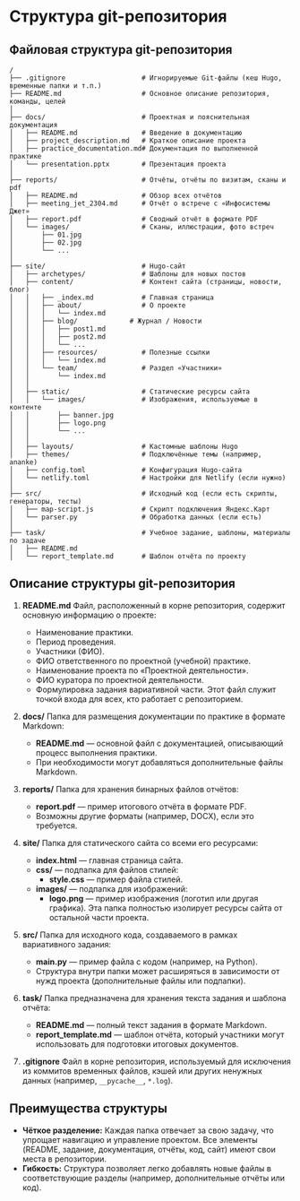 ﻿# Структура git-репозитория
 
 ## Файловая структура git-репозитория
 
 ```plaintext
/
├── .gitignore                   # Игнорируемые Git-файлы (кеш Hugo, временные папки и т.п.)
├── README.md                    # Основное описание репозитория, команды, целей
│
├── docs/                        # Проектная и пояснительная документация
│   ├── README.md                # Введение в документацию
│   ├── project_description.md   # Краткое описание проекта
│   ├── practice_documentation.md# Документация по выполненной практике
│   └── presentation.pptx        # Презентация проекта
│
├── reports/                     # Отчёты, отчёты по визитам, сканы и pdf
│   ├── README.md                # Обзор всех отчётов
│   ├── meeting_jet_2304.md      # Отчёт о встрече с «Инфосистемы Джет»
│   ├── report.pdf               # Сводный отчёт в формате PDF
│   └── images/                  # Сканы, иллюстрации, фото встреч
│       ├── 01.jpg
│       ├── 02.jpg
│       └── ...
│
├── site/                        # Hugo-сайт
│   ├── archetypes/              # Шаблоны для новых постов
│   ├── content/                 # Контент сайта (страницы, новости, блог)
│   │   ├── _index.md            # Главная страница
│   │   ├── about/               # О проекте
│   │   │   └── index.md
│   │   ├── blog/             # Журнал / Новости
│   │   │   ├── post1.md
│   │   │   ├── post2.md
│   │   │   └── ...
│   │   ├── resources/           # Полезные ссылки
│   │   │   └── index.md
│   │   └── team/                # Раздел «Участники»
│   │       └── index.md
│   │
│   ├── static/                  # Статические ресурсы сайта
│   │   └── images/              # Изображения, используемые в контенте
│   │       ├── banner.jpg
│   │       ├── logo.png
│   │       └── ...
│   │
│   ├── layouts/                 # Кастомные шаблоны Hugo
│   ├── themes/                  # Подключённые темы (например, ananke)
│   ├── config.toml              # Конфигурация Hugo-сайта
│   └── netlify.toml             # Настройки для Netlify (если нужно)
│
├── src/                         # Исходный код (если есть скрипты, генераторы, тесты)
│   ├── map-script.js            # Скрипт подключения Яндекс.Карт
│   └── parser.py                # Обработка данных (если есть)
│
├── task/                        # Учебное задание, шаблоны, материалы по задаче
│   ├── README.md
│   └── report_template.md       # Шаблон отчёта по проекту

 ```
 
 ## Описание структуры git-репозитория
 
 1. **README.md**
    Файл, расположенный в корне репозитория, содержит основную информацию о проекте:
    - Наименование практики.
    - Период проведения.
    - Участники (ФИО).
    - ФИО ответственного по проектной (учебной) практике.
    - Наименование проекта по «Проектной деятельности».
    - ФИО куратора по проектной деятельности.
    - Формулировка задания вариативной части.
    Этот файл служит точкой входа для всех, кто работает с репозиторием.
 
 2. **docs/**
    Папка для размещения документации по практике в формате Markdown:
    - **README.md** — основной файл с документацией, описывающий процесс выполнения практики.
    - При необходимости могут добавляться дополнительные файлы Markdown.
 
 3. **reports/**
    Папка для хранения бинарных файлов отчётов:
    - **report.pdf** — пример итогового отчёта в формате PDF.
    - Возможны другие форматы (например, DOCX), если это требуется.
 
 4. **site/**
    Папка для статического сайта со всеми его ресурсами:
    - **index.html** — главная страница сайта.
    - **css/** — подпапка для файлов стилей:
      - **style.css** — пример файла стилей.
    - **images/** — подпапка для изображений:
      - **logo.png** — пример изображения (логотип или другая графика).
    Эта папка полностью изолирует ресурсы сайта от остальной части проекта.
 
 5. **src/**
    Папка для исходного кода, создаваемого в рамках вариативного задания:
    - **main.py** — пример файла с кодом (например, на Python).
    - Структура внутри папки может расширяться в зависимости от нужд проекта (дополнительные файлы или подпапки).
 
 6. **task/**
    Папка предназначена для хранения текста задания и шаблона отчёта:
    - **README.md** — полный текст задания в формате Markdown.
    - **report_template.md** — шаблон отчёта, который участники могут использовать для подготовки итоговых документов.
 
 7. **.gitignore**
    Файл в корне репозитория, используемый для исключения из коммитов временных файлов, кэшей или других ненужных данных (например, `__pycache__`, `*.log`).
 
 ## Преимущества структуры
 
 - **Чёткое разделение:** Каждая папка отвечает за свою задачу, что упрощает навигацию и управление проектом. Все элементы (README, задание, документация, отчёты, код, сайт) имеют свои места в репозитории.
 - **Гибкость:** Структура позволяет легко добавлять новые файлы в соответствующие разделы (например, дополнительные отчёты или код).
